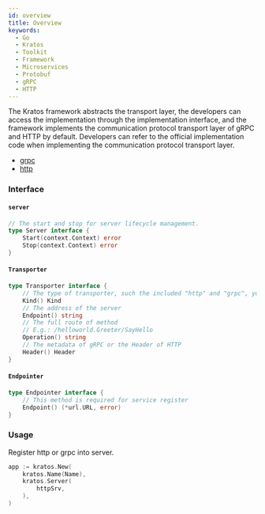 ```yaml
---
id: overview
title: Overview
keywords:
  - Go
  - Kratos
  - Toolkit
  - Framework
  - Microservices
  - Protobuf
  - gRPC
  - HTTP
---
```


The Kratos framework abstracts the transport layer, the developers can access the implementation through the implementation interface, and the framework implements the communication protocol transport layer of gRPC and HTTP by default. Developers can refer to the official implementation code when implementing the communication protocol transport layer.

- [grpc](https://github.com/go-kratos/kratos/tree/main/transport/grpc)
- [http](https://github.com/go-kratos/kratos/tree/main/transport/http)

### Interface

#### `server`
```go
// The start and stop for server lifecycle management.
type Server interface {
	Start(context.Context) error
	Stop(context.Context) error
}
```

#### `Transporter`
```go
type Transporter interface {
	// The type of transporter, such the included "http" and "grpc", you could also implement new kind such as mqtt, websocket etc.
	Kind() Kind
	// The address of the server
	Endpoint() string
	// The full route of method
	// E.g.: /helloworld.Greeter/SayHello
	Operation() string
 	// The metadata of gRPC or the Header of HTTP
	Header() Header
}
```
#### `Endpointer`
```go
type Endpointer interface {
	// This method is required for service register
	Endpoint() (*url.URL, error)
}
```

### Usage
Register http or grpc into server.

```go
app := kratos.New(
	kratos.Name(Name),
	kratos.Server(
		httpSrv,
	),
)
```
